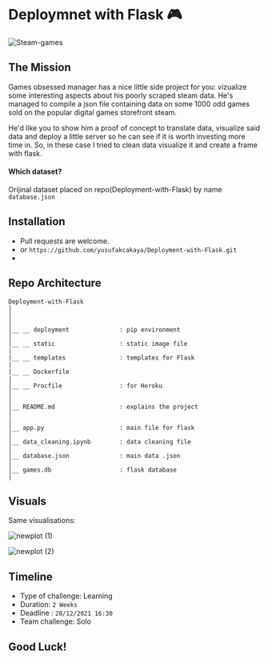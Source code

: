 # Deploymnet with Flask 🎮

![Steam-games](https://user-images.githubusercontent.com/46165841/147483259-88fd2430-1809-4fa3-a0d8-6d6a9d2531bd.jpeg)

## The Mission

Games obsessed manager has a nice little side project for you: vizualize some interesting aspects about his poorly scraped steam data. He's managed to compile a json file containing data on some 1000 odd games sold on the popular digital games storefront steam.

He'd like you to show him a proof of concept to translate data, visualize said data and deploy a little server so he can see if it is worth investing more time in.
So, in these case I tried to clean data visualize it and create a frame with flask.


#### Which dataset?

Orijinal dataset placed on repo(Deployment-with-Flask) by name ``` database.json ``` 


## Installation

- Pull requests are welcome.
- or ```https://github.com/yusufakcakaya/Deployment-with-Flask.git```
- 

## Repo Architecture 

```
Deployment-with-Flask
│
│   
│  
│__ __ deployment              : pip environment
│
│__ __ static                  : static image file
|
|__ __ templates               : templates for Flask
|
|__ __ Dockerfile              
|
│__ __ Procfile                : for Heroku
│
│ 
│__ README.md                  : explains the project
│
|
│__ app.py                     : main file for flask
│  
│__ data_cleaning.ipynb        : data cleaning file
│
│__ database.json              : main data .json
│                
│__ games.db                   : flask database
│

```


## Visuals

Same visualisations:

![newplot (1)](https://user-images.githubusercontent.com/46165841/147486469-4b8ce8a4-6011-4598-a5be-d1e2aebbf1bf.png)

![newplot (2)](https://user-images.githubusercontent.com/46165841/147486500-7b51b3ac-bece-4df4-9168-94e00f277ca2.png)
## Timeline

- Type of challenge: Learning
- Duration: `2 Weeks`
- Deadline : `28/12/2021 16:30`
- Team challenge: Solo

## Good Luck!
